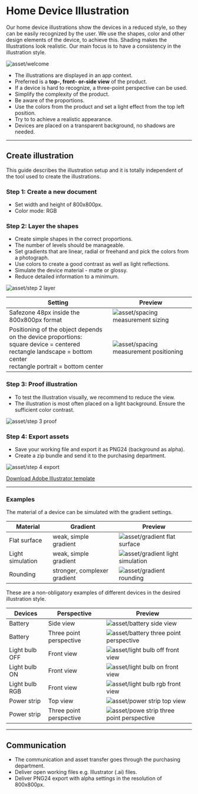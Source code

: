 # Home Device Illustration

Our home device illustrations show the devices in a reduced style, so they can be easily recognized by the user. We use the shapes, color and other design elements of the device, to achieve this. Shading makes the Illustrations look realistic. Our main focus is to have a consistency in the illustration style.

![asset/welcome](assets/welcome/welcome/introduction@1x.png)

- The illustrations are displayed in an app context.
- Preferred is a **top-, front- or-side view** of the product.
- If a device is hard to recognize, a three-point perspective can be used.
- Simplify the complexity of the product.
- Be aware of the proportions.
- Use the colors from the product and set a light effect from the top left position.
- Try to to achieve a realistic appearance.
- Devices are placed on a transparent background, no shadows are needed.

---

## Create illustration

This guide describes the illustration setup and it is totally independent of the tool used to create the illustrations.

### Step 1: Create a new document

- Set width and height of 800x800px.
- Color mode: RGB

### Step 2: Layer the shapes

- Create simple shapes in the correct proportions.
- The number of levels should be manageable.
- Set gradients that are linear, radial or freehand and pick the colors from a photograph.
- Use colors to create a good contrast as well as light reflections.
- Simulate the device material - matte or glossy.
- Reduce detailed information to a minimum.

![asset/step 2 layer](assets/step2/layer@1x.png)

Setting | Preview
----------|---------
 Safezone 48px inside the 800x800px format | ![asset/spacing measurement sizing](assets/spacing-measurements/sizing@1x.png)
 Positioning of the object depends on the device proportions:<br>square device = centered<br>rectangle landscape = bottom center <br> rectangle portrait = bottom center| ![asset/spacing measurement positioning](assets/spacing-measurements/position@1x.png)

### Step 3: Proof illustration

- To test the illustration visually, we recommend to reduce the view.
- The illustration is most often placed on a light background. Ensure the sufficient color contrast.

![asset/step 3 proof](assets/step3/proof@1x.png)

### Step 4: Export assets

- Save your working file and export it as PNG24 (background as alpha).
- Create a zip bundle and send it to the purchasing department.

![asset/step 4 export](assets/step4/export@1x.png)

[Download Adobe Illustrator template](https://storage.cake.schwarz/cgo/templates/home-device-illu/template.ai)

---

### Examples

The material of a device can be simulated with the gradient settings.

Material | Gradient | Preview
---------|----------|---------
Flat surface | weak, simple gradient | ![asset/gradient flat surface](assets/examples/gradient/flat-surface@1x.png)
Light simulation | weak, simple gradient | ![asset/gradient light simulation](assets/examples/gradient/light-simulation@1x.png)
Rounding | stronger, complexer gradient | ![asset/gradient rounding](assets/examples/gradient/rounding@1x.png)

These are a non-obligatory examples of different devices in the desired illustration style.

Devices | Perspective | Preview
---------|----------|---------
 Battery | Side view | ![asset/battery side view](assets/examples/battery-side.png)
 Battery | Three point perspective | ![asset/battery three point perspective](assets/examples/battery-perspective.png)
 Light bulb OFF | Front view | ![asset/light bulb off front view](assets/examples/light-bulb-off-front.png)
 Light bulb ON | Front view | ![asset/light bulb on front view](assets/examples/light-bulb-on-front.png)
 Light bulb RGB | Front view | ![asset/light bulb rgb front view](assets/examples/light-bulb-rgb-front.png)
 Power strip | Top view | ![asset/power strip top view](assets/examples/power-strip-front.png)
 Power strip | Three point perspective  | ![asset/powe strip three point perspective](assets/examples/power-strip-perspective.png)

---

## Communication

- The communication and asset transfer goes through the purchasing department.
- Deliver open working files e.g. Illustrator (.ai) files.
- Deliver PNG24 export with alpha settings in the resolution of 800x800px.

